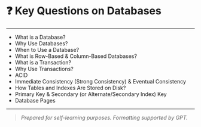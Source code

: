 # ❓ Key Questions on Databases

---

- What is a Database?  
- Why Use Databases?  
- When to Use a Database?  
- What is Row-Based & Column-Based Databases?
- What is a Transaction?
- Why Use Transactions?
- ACID
- Immediate Consistency (Strong Consistency) & Eventual Consistency
- How Tables and Indexes Are Stored on Disk?
- Primary Key & Secondary (or Alternate/Secondary Index) Key
- Database Pages
---

> _Prepared for self-learning purposes. Formatting supported by GPT._
